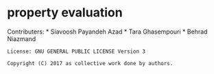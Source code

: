 # property evaluation

Contributers:
	* Siavoosh Payandeh Azad
	* Tara Ghasempouri
	* Behrad Niazmand

	License: GNU GENERAL PUBLIC LICENSE Version 3

	Copyright (C) 2017 as collective work done by authors.